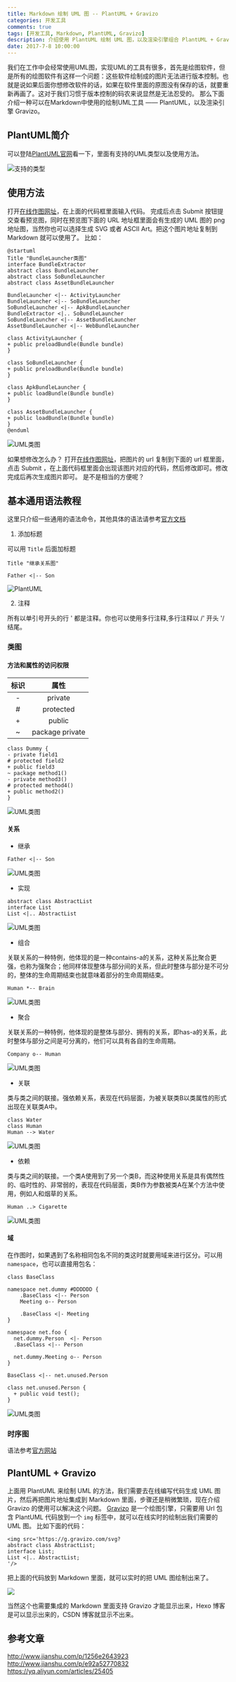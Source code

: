 ```yaml
---
title: Markdown 绘制 UML 图 -- PlantUML + Gravizo
categories: 开发工具
comments: true
tags: [开发工具, Markdown, PlantUML, Gravizo]
description: 介绍使用 PlantUML 绘制 UML 图，以及渲染引擎组合 PlantUML + Gravizo 的使用
date: 2017-7-8 10:00:00
---
```


我们在工作中会经常使用UML图，实现UML的工具有很多，首先是绘图软件，但是所有的绘图软件有这样一个问题：这些软件绘制成的图片无法进行版本控制。也就是说如果后面你想修改软件的话，如果在软件里面的原图没有保存的话，就要重新再画了。这对于我们习惯于版本控制的码农来说显然是无法忍受的。
那么下面介绍一种可以在Markdown中使用的绘制UML工具 —— PlantUML，以及渲染引擎 Gravizo。

## PlantUML简介

可以登陆[PlantUML官网](http://plantuml.com/)看一下，里面有支持的UML类型以及使用方法。

![支持的类型](/images/development-tool-markdown-plant-uml/plantuml-uml-supported.png)

## 使用方法

打开[在线作图网址](http://www.plantuml.com/plantuml)，在上面的代码框里面输入代码。
完成后点击 Submit 按钮提交查看预览图，同时在预览图下面的 URL 地址框里面会有生成的 UML 图的 png 地址图，当然你也可以选择生成 SVG 或者 ASCII Art。把这个图片地址复制到 Markdown 就可以使用了。
比如：

```
@startuml
Title "BundleLauncher类图"
interface BundleExtractor
abstract class BundleLauncher
abstract class SoBundleLauncher
abstract class AssetBundleLauncher

BundleLauncher <|-- ActivityLauncher
BundleLauncher <|-- SoBundleLauncher
SoBundleLauncher <|-- ApkBundleLauncher
BundleExtractor <|.. SoBundleLauncher
SoBundleLauncher <|-- AssetBundleLauncher
AssetBundleLauncher <|-- WebBundleLauncher

class ActivityLauncher {
+ public preloadBundle(Bundle bundle)
}

class SoBundleLauncher {
+ public preloadBundle(Bundle bundle)
}

class ApkBundleLauncher {
+ public loadBundle(Bundle bundle)
}

class AssetBundleLauncher {
+ public loadBundle(Bundle bundle)
}
@enduml
```

![UML类图](http://www.plantuml.com/plantuml/png/2yaioKbLK78gpKl9IVL9BCrBpaWjUhvnzzFP-vIuClDAKelI4fDJ5I3ohXKbHOd99Vb5N8b9nM2cGd9EOd6n0gfsTDdWVFpoZiN5gILeIhXG-GesDRgw2ex99PbbcIMLS5NO567OXYu0DQiW6qqTcX-1olJqY3ODYnUmY44KXwSceViM6X1e_bEevj9MA2XDoibCLYWeIit9Jqo1QDI0K0f9O4gJgnPc0eRhI3O18roGZI16FnPV4sS20000)

如果想修改怎么办？
打开[在线作图网址](http://www.plantuml.com/plantuml/uml/SyfFKj2rKt3CoKnELR1Io4ZDoSa70000)，把图片的 url 复制到下面的 url 框里面，点击 Submit ，在上面代码框里面会出现该图片对应的代码，然后修改即可。修改完成后再次生成图片即可。
是不是相当的方便呢？

## 基本通用语法教程

这里只介绍一些通用的语法命令，其他具体的语法请参考[官方文档](http://translate.plantuml.com/zh/PlantUML_Language_Reference_Guide_ZH.pdf)

 1. 添加标题

可以用 `Title` 后面加标题

```
Title "继承关系图"

Father <|-- Son
```

![PlantUML](http://www.plantuml.com/plantuml/png/2yaioKbLK7g-U_cpplrFMpS_txpxwUnzIbnSReab6Qb52ZOrkheAmVbv0000)

 2. 注释

所有以单引号开头的行 ' 都是注释。你也可以使用多行注释,多行注释以 /' 开头 '/ 结尾。

### 类图

#### 方法和属性的访问权限

| 标识 | 属性 |
| :-------------: |:-------------:|
| - | private |
| # | protected |
| + | public |
| ~ | package private |

```
class Dummy {
- private field1
# protected field2
+ public field3
~ package method1()
- private method3()
# protected method4()
+ public method2()
}
```

![UML类图](http://www.plantuml.com/plantuml/png/Iyv9B2vMS2dDpQrKgERILIWeoYnBB4bLICjCpKanv5862kINf2QNfAP0X8ouj1KAIfDoCfCXV6EkEeM2nEJinFHKXTpKaepy54CDJIHp86B6G35aeo2Y9a1Hk6aG8IEWK2q0)

#### 关系

 - 继承

```
Father <|-- Son
```

![UML类图](http://www.plantuml.com/plantuml/png/SqiioKWjKh2fqTLL2CxF0m00)

 - 实现

```
abstract class AbstractList
interface List
List <|.. AbstractList
```

![UML类图](http://www.plantuml.com/plantuml/png/IqmgBYbAJ2vHICv9B2vMS8HoVJABIxWoyqfIYz8IarCLm5mGeM1JewU7eWe0)

 - 组合

关联关系的一种特例，他体现的是一种contains-a的关系，这种关系比聚合更强，也称为强聚合；他同样体现整体与部分间的关系，但此时整体与部分是不可分的，整体的生命周期结束也就意味着部分的生命周期结束。

```
Human *-- Brain
```

![UML类图](http://www.plantuml.com/plantuml/png/yoZDJSnJqDBLLN0gIipC0m00)

 - 聚合

关联关系的一种特例，他体现的是整体与部分、拥有的关系，即has-a的关系，此时整体与部分之间是可分离的，他们可以具有各自的生命周期。

```
Company o-- Human
```

![UML类图](http://www.plantuml.com/plantuml/png/SyxFBKZCgrJ8rzLLy2ZDJSm30000)

 - 关联

类与类之间的联接。强依赖关系，表现在代码层面，为被关联类B以类属性的形式出现在关联类A中。

```
class Water
class Human
Human --> Water
```

![UML类图](http://www.plantuml.com/plantuml/png/Iyv9B2vM24yiIItYIWQpFKfp4_EumAI2hguTH0u0)

 - 依赖

类与类之间的联接。一个类A使用到了另一个类B，而这种使用关系是具有偶然性的、临时性的、非常弱的，表现在代码层面，类B作为参数被类A在某个方法中使用，例如人和烟草的关系。

```
Human ..> Cigarette
```

![UML类图](http://www.plantuml.com/plantuml/png/yoZDJSnJqDEpKt3EJ4yiIYqfIGK0)

#### 域

在作图时，如果遇到了名称相同包名不同的类这时就要用域来进行区分。可以用 `namespace`，也可以直接用包名：

```
class BaseClass

namespace net.dummy #DDDDDD {
    .BaseClass <|-- Person
    Meeting o-- Person
    
    .BaseClass <|- Meeting
}

namespace net.foo {
  net.dummy.Person  <|- Person
  .BaseClass <|-- Person

  net.dummy.Meeting o-- Person
}

BaseClass <|-- net.unused.Person

class net.unused.Person {
  + public void test();
}
```

![UML类图](http://www.plantuml.com/plantuml/png/TKvB2i8m4Dtd50_SAD9SG5VgLl0ACHabq2J5IGgYlRjjf87M-bR3lA-k5JCEYkauN49uvOWRfGcUeZJ9kITMfmoy17h8eiR-NLMuq8E3pzIPA5f_HvY-5soZL7Jpobi8kQZKosyIigsa_banCIxCwUjcna6UV68oSipGcVqXygmjcdIjhKORh44aZklDJdGV)

### 时序图

语法参考[官方网站](http://plantuml.com/sequence-diagram)

## PlantUML + Gravizo

上面用 PlantUML 来绘制 UML 的方法，我们需要去在线编写代码生成 UML 图片，然后再把图片地址集成到 Markdown 里面，步骤还是稍微繁琐，现在介绍 Gravizo 的使用可以解决这个问题。
[Gravizo](http://www.gravizo.com/) 是一个绘图引擎，只需要用 Url 包含 PlantUML 代码放到一个 `img` 标签中，就可以在线实时的绘制出我们需要的 UML 图。
比如下面的代码：

```
<img src='https://g.gravizo.com/svg?
abstract class AbstractList;
interface List;
List <|.. AbstractList;
'/>
```

把上面的代码放到 Markdown 里面，就可以实时的把 UML 图绘制出来了。

<img src='https://g.gravizo.com/svg?
abstract class AbstractList;
interface List;
List <|.. AbstractList;
'/>

当然这个也需要集成的 Markdown 里面支持 Gravizo 才能显示出来，Hexo 博客是可以显示出来的，CSDN 博客就显示不出来。


## 参考文章

http://www.jianshu.com/p/1256e2643923
http://www.jianshu.com/p/e92a52770832
https://yq.aliyun.com/articles/25405
